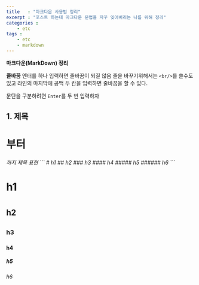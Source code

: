 ```yaml
---
title   : "마크다운 사용법 정리"
excerpt : "포스트 하는데 마크다운 문법을 자꾸 잊어버리는 나를 위해 정리"
categories : 
    - etc
tags : 
    - etc
    - markdown
---
```


__마크다운(MarkDown) 정리__  

__줄바꿈__
엔터를 하나 입력하면 줄바꿈이 되질 않음 줄을 바꾸기위해서는 `<br/>`를 쓸수도 있고 라인의 마지막에 공백 두 칸을 입력하면 줄바꿈을 할 수 있다.  

문단을 구분하려면 `Enter`를 두 번 입력하자  

## 1. 제목  
<h1> 부터 <h6> 까지 제목 표현
```
# h1
## h2
### h3
#### h4
##### h5
###### h6
```  

# h1 <h1>
## h2 <h2>
### h3 <h3>
#### h4 <h4>
##### h5 <h5>
###### h6 <h6> 
